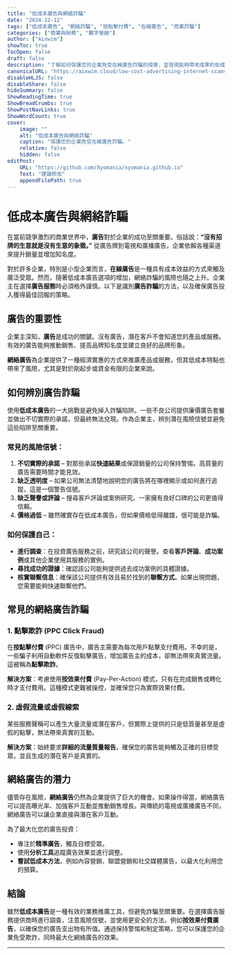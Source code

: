 ```yaml
---
title: "低成本廣告與網絡詐騙"
date: "2024-12-12"
tags: ["低成本廣告", "網絡詐騙", "按點擊付費", "在線廣告", "商業詐騙"]
categories: ["商業與財務", "數字營銷"]
author: ["Aixwim"]
showToc: true
TocOpen: false
draft: false
description: "了解如何保護您的企業免受在線廣告詐騙的侵害，並發現能夠帶來成果的低成本廣告策略。"
canonicalURL: "https://aixwim.cloud/low-cost-advertising-internet-scams"
disableHLJS: false
disableShare: false
hideSummary: false
ShowReadingTime: true
ShowBreadCrumbs: true
ShowPostNavLinks: true
ShowWordCount: true
cover:
    image: ""
    alt: "低成本廣告與網絡詐騙"
    caption: "保護您的企業免受在線廣告詐騙。"
    relative: false
    hidden: false
editPost:
    URL: "https://github.com/Xyomania/xyomania.github.io"
    Text: "建議修改"
    appendFilePath: true
---
```


# 低成本廣告與網絡詐騙

在當前競爭激烈的商業世界中，**廣告**對於企業的成功至關重要。俗話說：**“沒有招牌的生意就是沒有生意的象徵。”** 從廣告牌到電視和廣播廣告，企業依賴各種渠道來提升銷量並增加知名度。

對於許多企業，特別是小型企業而言，**在線廣告**是一種具有成本效益的方式來觸及廣泛受眾。然而，隨著低成本廣告選項的增加，網絡詐騙的風險也隨之上升。企業主在選擇**廣告服務**時必須格外謹慎。以下是識別**廣告詐騙**的方法，以及確保廣告投入獲得最佳回報的策略。

## 廣告的重要性

企業主深知，**廣告**是成功的關鍵。沒有廣告，潛在客戶不會知道您的產品或服務。有效的廣告能夠推動銷售、提高品牌知名度並建立良好的品牌形象。

**網絡廣告**為企業提供了一種經濟實惠的方式來推廣產品或服務，但其低成本特點也帶來了風險，尤其是對於剛起步或資金有限的企業來說。

## 如何辨別廣告詐騙

使用**低成本廣告**的一大挑戰是避免掉入詐騙陷阱。一些不良公司提供廉價廣告套餐並做出不切實際的承諾，但最終無法兌現。作為企業主，辨別潛在風險信號並避免這些陷阱至關重要。

### 常見的風險信號：
1. **不切實際的承諾** – 對那些承諾**快速結果**或保證銷量的公司保持警惕。高質量的廣告需要時間才能見效。
2. **缺乏透明度** – 如果公司無法清楚地說明您的廣告將在哪裡顯示或如何進行追蹤，這是一個警告信號。
3. **缺乏聲譽或評論** – 搜尋客戶評論或案例研究。一家擁有良好口碑的公司更值得信賴。
4. **價格過低** – 雖然確實存在低成本廣告，但如果價格低得離譜，很可能是詐騙。

### 如何保護自己：
- **進行調查**：在投資廣告服務之前，研究該公司的聲譽。查看**客戶評論**、**成功案例**或其他企業使用其服務的實例。
- **尋找成功的證據**：確認該公司能夠提供過去成功案例的具體證據。
- **核實聯繫信息**：確保該公司提供有效且易於找到的**聯繫方式**。如果出現問題，您需要能夠快速聯繫他們。

## 常見的網絡廣告詐騙

### 1. **點擊欺詐 (PPC Click Fraud)**
在**按點擊付費** (PPC) 廣告中，廣告主需要為每次用戶點擊支付費用。不幸的是，一些騙子利用自動軟件反復點擊廣告，增加廣告主的成本，卻無法帶來真實流量。這被稱為**點擊欺詐**。

**解決方案**：考慮使用**按效果付費** (Pay-Per-Action) 模式，只有在完成銷售或轉化時才支付費用。這種模式更難被操控，並確保您只為實際效果付費。

### 2. **虛假流量或虛假線索**
某些服務聲稱可以產生大量流量或潛在客戶，但實際上提供的只是低質量甚至是虛假的點擊，無法帶來真實的互動。

**解決方案**：始終要求**詳細的流量質量報告**。確保您的廣告能夠觸及正確的目標受眾，並且生成的潛在客戶是真實的。

## 網絡廣告的潛力

儘管存在風險，**網絡廣告**仍然為企業提供了巨大的機會。如果操作得當，網絡廣告可以提高曝光率、加強客戶互動並推動銷售增長。與傳統的電視或廣播廣告不同，網絡廣告可以讓企業直接與潛在客戶互動。

為了最大化您的廣告投資：
- 專注於**精準廣告**，觸及目標受眾。
- 使用**分析工具**追蹤廣告效果並進行調整。
- **嘗試低成本方法**，例如內容營銷、聯盟營銷和社交媒體廣告，以最大化利用您的預算。

## 結論

雖然**低成本廣告**是一種有效的業務推廣工具，但避免詐騙至關重要。在選擇廣告服務提供商時進行調查，注意風險信號，並使用更安全的方法，例如**按效果付費廣告**，以確保您的廣告支出物有所值。通過保持警惕和制定策略，您可以保護您的企業免受欺詐，同時最大化網絡廣告的效果。

---
